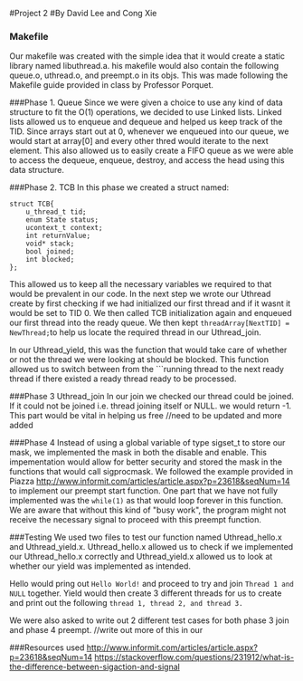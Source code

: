 #Project 2 
#By David Lee and Cong Xie
### Makefile
Our makefile was created with the simple idea that it would create a static library named libuthread.a. 
his makefile would also contain the following queue.o, uthread.o, and preempt.o in its objs. 
This was made following the Makefile guide provided in class by Professor Porquet.

###Phase 1. Queue
Since we were given a choice to use any kind of data structure to fit the O(1) operations, we decided to use Linked lists. 
Linked lists allowed us to enqueue and dequeue and helped us keep track of the TID. 
Since arrays start out at 0, whenever we enqueued into our queue, we would start at array[0] and every other thred would iterate to the next element.
This also allowed us to easily create a FIFO queue as we were able to access the dequeue, enqueue, destroy, and access the head using this data structure. 

###Phase 2. TCB
In this phase we created a struct named:
```
struct TCB{
    u_thread_t tid;
    enum State status;
    ucontext_t context;
    int returnValue;
    void* stack;
    bool joined;
    int blocked;
};
```
This allowed us to keep all the necessary variables we required to that would be prevalent in our code. 
In the next step we wrote our Uthread create by first checking if we had initialized our first thread and if it wasnt it would be set to TID 0.
We then called TCB initialization again and enqueued our first thread into the ready queue. 
We then kept ```threadArray[NextTID] = NewThread;```to help us locate the required thread in our Uthread_join.

In our Uthread_yield, this was the function that would take care of whether or not the thread we were looking at should be blocked.
This function allowed us to switch between from the ```running thread to the next ready thread if there existed a ready thread ready to be processed.

###Phase 3 Uthread_join
In our join we checked our thread could be joined. If it could not be joined i.e. thread joining itself or NULL. we would return -1. 
This part would be vital in helping us free 
//need to be updated and more added 

###Phase 4
Instead of using a global variable of type sigset_t to store our mask, we implemented the mask in both the disable and enable. 
This impementation would allow for better security and stored the mask in the functions that would call sigprocmask.
We followed the example provided in Piazza <http://www.informit.com/articles/article.aspx?p=23618&seqNum=14> to implement our preempt start function. 
One part that we have not fully implemented was the ```while(1)``` as that would loop forever in this function.
We are aware that without this kind of "busy work", the program might not receive the necessary signal to proceed with this preempt function. 


###Testing
We used two files to test our function named Uthread_hello.x and Uthread_yield.x. 
Uthread_hello.x allowed us to check if we implemented our Uthread_hello.x correctly and Uthread_yield.x allowed us to look at whether our yield was implemented as intended.

Hello would pring out ```Hello World!``` and proceed to try and join ```Thread 1 and NULL``` together.
Yield would then create 3 different threads for us to create and print out the following ```thread 1, thread 2, and thread 3.```

We were also asked to write out 2 different test cases for both phase 3 join and phase 4 preempt. 
//write out more of this in our 

###Resources used
<http://www.informit.com/articles/article.aspx?p=23618&seqNum=14>
<https://stackoverflow.com/questions/231912/what-is-the-difference-between-sigaction-and-signal>


